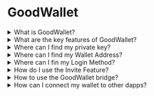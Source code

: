 # GoodWallet

<details>

<summary>What is GoodWallet?</summary>

A mobile-friendly, simple non-custodial wallet interface that facilitates GoodDollar claiming, onboarding, sending and receiving G$ tokens, as well as utilizing G$ tokens on sidechains.

Users of GoodWallet are provided with a new EVM-compliant wallet address upon initial sign-in.

</details>

<details>

<summary>What are the key features of GoodWallet?</summary>

Key features include onboarding via a non-custodial wallet, claiming G$, sending and receiving G$, inviting friends to GoodDollar, and connecting to other dapps.

</details>

<details>

<summary>Where can I find my private key?</summary>

Always remember that your private key is confidential and should never be shared. Sharing it could make you vulnerable to scams and put your wallet and funds at risk. Learn more here.

To find your private key in the GoodWallet:

1. Navigate to the menu located at the top right corner of GoodWallet.
2. Select "Export wallet" from the options.
3. Your Private key can be found there. **(Remember to never share your private key!)**

</details>

<details>

<summary>Where can I find my Wallet Address?</summary>

1. Click on “Receive” on your GoodWallet Home Screen.
2. You will see My Wallet Address under the QR code.
3. You can copy and paste your wallet address if needed by tapping the icon on the right of your address.

</details>

<details>

<summary>Where can I fin my Login Method?</summary>

1. Navigate to the menu located at the top right corner of GoodWallet.
2. Select "Profile" from the options.
3. Scroll down and you will find your login method

</details>

<details>

<summary>How do I use the Invite Feature?</summary>

Easily invite your friends to join GoodDollar by sharing your referral link. You can locate your unique referral link by clicking on the "Rewards" button in the wallet toolbar on the bottom left, then in “Share Your Invite Link” clicking “Share” or the button of how you would like to share.

</details>

<details>

<summary>How to use the GoodWallet bridge?</summary>

A [bridge](../web3-basic-knowledge-and-security-tips-by-consensys.md#what-is-a-bridge) is a tool built to move assets from one network to another.

One of GoodWallet’s features is an embedded bridge to move (”bridge”) G$ tokens seamlessly to and from Celo <> Fuse.

To use the bridge follow the next steps:

1. Ensure you're connected to the network you intend to bridge your G$ from.
2. Click on the icon positioned above the claim button and nestled between your Celo and Fuse balances.
3. Choose the desired amount for bridging, then proceed and confirm.
4. Please allow a few moments for the transaction to appear in your transactions tab and for your balance to be updated.

There are limits to the Microbridge: you may bridge up to 5M G$ per transaction, with a daily limit of 30M G$ per wallet. The fees to use the Microbridge are 0.15% per transaction, with a minimum fee of 10 G$ and a maximum fee of 1M G$.

</details>

<details>

<summary>How can I connect my wallet to other dapps?</summary>

1. Within the desired Dapp, choose the "WalletConnect" option to connect with your GoodWallet.
2. Open your GoodWallet.
3. Verify that you are on the correct network (Celo or Fuse) you intend to connect to by looking at the upper left of your screen and tapping to switch networks.
4. Access the menu positioned at the top right corner of GoodWallet.
5. From the menu options, select "WalletConnect."
6. Follow the prompts to link your wallet. Remember, after connecting to a Dapp, return to your GoodWallet to authorize transactions.

</details>

